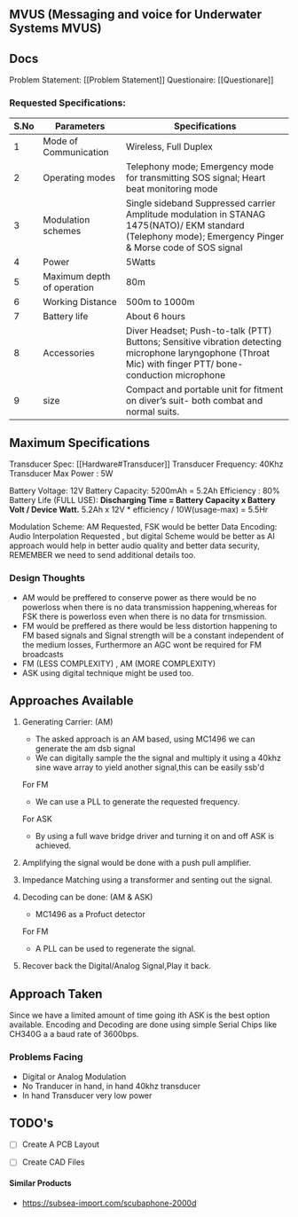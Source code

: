 ## MVUS (Messaging and voice for Underwater Systems MVUS)

## Docs
Problem Statement: [[Problem Statement]]
Questionaire: [[Questionare]]


### Requested Specifications:

| S.No | Parameters                 | Specifications                                                                                                                                            |
| ---- | -------------------------- | --------------------------------------------------------------------------------------------------------------------------------------------------------- |
| 1    | Mode of Communication      | Wireless, Full Duplex                                                                                                                                     |
| 2    | Operating modes            | Telephony mode; Emergency mode for transmitting SOS signal; Heart beat monitoring mode                                                                    |
| 3    | Modulation schemes         | Single sideband Suppressed carrier Amplitude modulation in STANAG 1475(NATO)/ EKM standard (Telephony mode); Emergency Pinger & Morse code of SOS signal  |
| 4    | Power                      | 5Watts                                                                                                                                                    |
| 5    | Maximum depth of operation | 80m                                                                                                                                                       |
| 6    | Working Distance           | 500m to 1000m                                                                                                                                             |
| 7    | Battery life               | About 6 hours                                                                                                                                             |
| 8    | Accessories                | Diver Headset; Push-to-talk (PTT) Buttons; Sensitive vibration detecting microphone laryngophone (Throat Mic) with finger PTT/ bone-conduction microphone |
| 9    | size                       | Compact and portable unit for fitment on diver’s suit- both combat and normal suits.                                                                      |


## Maximum Specifications

Transducer Spec: [[Hardware#Transducer]]
Transducer Frequency: 40Khz
Transducer Max Power : 5W

Battery Voltage: 12V
Battery Capacity: 5200mAh = 5.2Ah
Efficiency : 80%
Battery Life (FULL USE):   **Discharging Time = Battery Capacity x Battery Volt / Device Watt.**
5.2Ah x 12V * efficiency / 10W(usage-max) = 5.5Hr  

Modulation Scheme: AM Requested, FSK would be better
Data Encoding: Audio Interpolation Requested , but digital Scheme would be better as AI approach would help in better audio quality and better data security, REMEMBER we need to send additional details too.

### Design Thoughts
- AM would be preffered to conserve power as there would be no powerloss when there is no data transmission happening,whereas for FSK there is powerloss even when there is no data for trnsmission.
- FM would be preffered as there would be less distortion happening to FM based signals and Signal strength will be a constant independent of the medium losses, Furthermore an AGC wont be required for FM broadcasts
- FM (LESS COMPLEXITY) , AM (MORE COMPLEXITY)
- ASK using digital technique might be used too.

## Approaches Available
1. Generating Carrier: (AM)
	-  The asked approach is an AM based, using MC1496 we can generate the am dsb signal
	-  We can digitally sample the the signal and multiply it using a 40khz sine wave array to yield another signal,this can be easily ssb'd
	
	For FM
	- We can use a PLL to generate the requested frequency.
	
	For ASK
	- By using a full wave bridge driver and turning it on and off ASK is achieved.

2. Amplifying the signal would be done with a push pull amplifier.
3. Impedance Matching using a transformer and senting out the signal.
5. Decoding can be done: (AM & ASK)
	- MC1496 as a Profuct detector
	
	For FM
	- A PLL can be used to regenerate the signal.

6. Recover back the Digital/Analog Signal,Play it back.

## Approach Taken
Since we have a limited amount of time going ith ASK is the best option available.
Encoding and Decoding are done using simple Serial Chips like CH340G a a baud rate of 3600bps.

### Problems Facing
- Digital or Analog Modulation
- No Tranducer in hand, in hand 40khz transducer
- In hand Transducer very low power


## TODO's
- [ ] Create A PCB Layout
- [ ] Create CAD Files


#### Similar Products
- https://subsea-import.com/scubaphone-2000d
